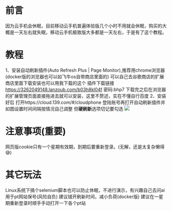 # 前言
因为云手机会休眠，目前移动云手机普遍体验版几个小时不用就会休眠，购买的大概是一天左右就失眠，移动云手机极致版大多都是一天左右，于是有了这个教程。
# 教程
1、安装自动刷新插件(Auto Refresh Plus | Page Monitor),推荐用chrome浏览器(docker版的浏览器也可以如飞牛os自带商店里面的)
可以自己去谷歌商店的扩展商店里面下载安装也可以用我下载的这个
插件下载链接
https://3262049148.lanzoub.com/b03h8kl04f
密码:bhp7
下载完之后在浏览器的扩展管理页面直接拖进去就可以安装，这里不赘述，实在不懂自行百度
2、安装好后
打开https://cloud.139.com/#/cloudphone
登陆账号再打开自动刷新插件并如图设置时间间隔按情况自己调整
但**硬刷新**选项切记要勾选
![](https://vip.123pan.cn/1681970/yk6baz03t0m000d7w33g66k9qplbkdxtDIQ1DIr0Dcx2DIry.png)
# 注意事项(重要)
网页版cookie只有一个星期有效期，到期后要重新登录。(无解，还是太复杂懒得😅)
# 其它玩法
Linux系统下搞个selenium脚本也可以防止休眠，不进行演示，有兴趣自己去问ai
用于pt网站保号(风险自负)
建议错开刷新时间，减小负荷(docker版)
建议在一星期重新登录时顺手手动打开一下各个pt站